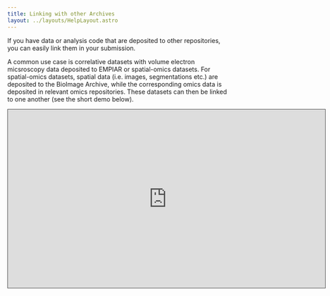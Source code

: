 ```yaml
---
title: Linking with other Archives
layout: ../layouts/HelpLayout.astro
---
```


If you have data or analysis code that are deposited to other repositories, you can easily link them in your submission.

A common use case is correlative datasets with volume electron micsroscopy data deposited to EMPIAR or spatial-omics datasets. For spatial-omics datasets, spatial data (i.e. images, segmentations etc.) are deposited to the BioImage Archive, while the corresponding omics data is deposited in relevant omics repositories. These datasets can then be linked to one another (see the short demo below).

<iframe src="https://embl-ebi.cloud.panopto.eu/Panopto/Pages/Embed.aspx?id=66c5305c-9c81-4654-8bfc-b11d00c8760c&autoplay=false&offerviewer=true&showtitle=true&showbrand=true&captions=false&interactivity=all" height="405" width="720" style="border: 1px solid #464646;" allowfullscreen allow="autoplay" aria-label="Panopto Embedded Video Player"></iframe>